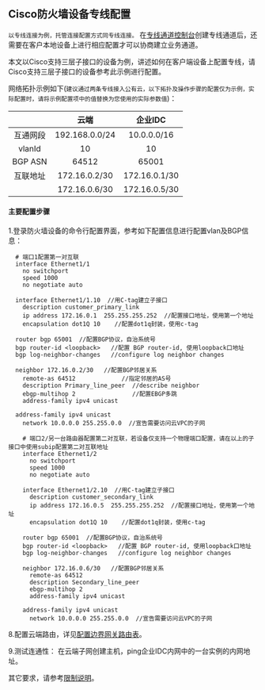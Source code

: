 ## Cisco防火墙设备专线配置
``以专线连接为例，托管连接配置方式同专线连接。``
在[专线通道控制台](https://cns-console.jdcloud.com/host/dedicatedVif/list)创建专线通道后，还需要在客户本地设备上进行相应配置才可以协商建立业务通道。

本文以Cisco支持三层子接口的设备为例，讲述如何在客户端设备上配置专线，请Cisco支持三层子接口的设备参考此示例进行配置。

网络拓扑示例如下(``建议通过两条专线接入公有云，以下拓扑及操作步骤的配置仅为示例，实际配置时，请将示例配置项中的值替换为您使用的实际参数值``)：

|  | 云端 | 企业IDC |
|:---:|:---:|:---:|
| 互通网段 | 192.168.0.0/24 | 10.0.0.0/16 |
| vlanId | 10 | 10 |
| BGP ASN | 64512 | 65001 |
| 互联地址 | 172.16.0.2/30 | 172.16.0.1/30 |
|  | 172.16.0.6/30 | 172.16.0.5/30 |

#### 主要配置步骤
1.登录防火墙设备的命令行配置界面，参考如下配置信息进行配置vlan及BGP信息：
```
  # 端口1配置第一对互联
  interface Ethernet1/1
    no switchport
    speed 1000
    no negotiate auto

  interface Ethernet1/1.10  //用C-tag建立子接口
    description customer_primary_link
    ip address 172.16.0.1  255.255.255.252  //配置接口地址，使用第一个地址
    encapsulation dot1Q 10    //配置dot1q封装，使用c-tag

  router bgp 65001  //配置BGP协议，自治系统号
  bgp router-id <loopback>   //配置 BGP router-id, 使用loopback口地址
  bgp log-neighbor-changes   //configure log neighbor changes

  neighbor 172.16.0.2/30   //配置BGP邻居关系
    remote-as 64512             //指定邻居的AS号
    description Primary_line_peer  //describe neighbor
    ebgp-multihop 2                //配置EBGP多跳
    address-family ipv4 unicast

  address-family ipv4 unicast
    network 10.0.0.0 255.255.0.0  //宣告需要访问云VPC的子网

    # 端口2/另一台路由器配置第二对互联，若设备仅支持一个物理端口配置，请在以上的子接口中使用subip配置第二对互联地址
    interface Ethernet1/2
      no switchport
      speed 1000
      no negotiate auto

    interface Ethernet1/2.10  //用C-tag建立子接口
      description customer_secondary_link
      ip address 172.16.0.5  255.255.255.252  //配置接口地址，使用第一个地址
      encapsulation dot1Q 10    //配置dot1q封装，使用c-tag

    router bgp 65001  //配置BGP协议，自治系统号
    bgp router-id <loopback>   //配置 BGP router-id, 使用loopback口地址
    bgp log-neighbor-changes   //configure log neighbor changes

    neighbor 172.16.0.6/30   //配置BGP邻居关系
      remote-as 64512
      description Secondary_line_peer
      ebgp-multihop 2
      address-family ipv4 unicast

    address-family ipv4 unicast
      network 10.0.0.0 255.255.0.0  //宣告需要访问云VPC的子网
```

8.配置云端路由，详见[配置边界网关路由表](../../Operation-Guide/Route-Management/Border-Gateway-Route-Configuration.md)。

9.测试连通性：
在云端子网创建主机，ping企业IDC内网中的一台实例的内网地址。

其它要求，请参考[限制说明](../../Introduction/Restrictions.md)。
